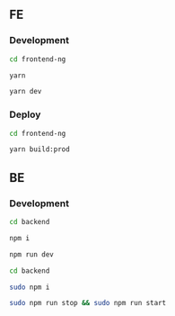 ## FE

### Development

```bash
cd frontend-ng

yarn

yarn dev
```

### Deploy

```bash
cd frontend-ng

yarn build:prod
```


## BE

### Development

```bash
cd backend

npm i

npm run dev
```

```bash
cd backend

sudo npm i

sudo npm run stop && sudo npm run start
```